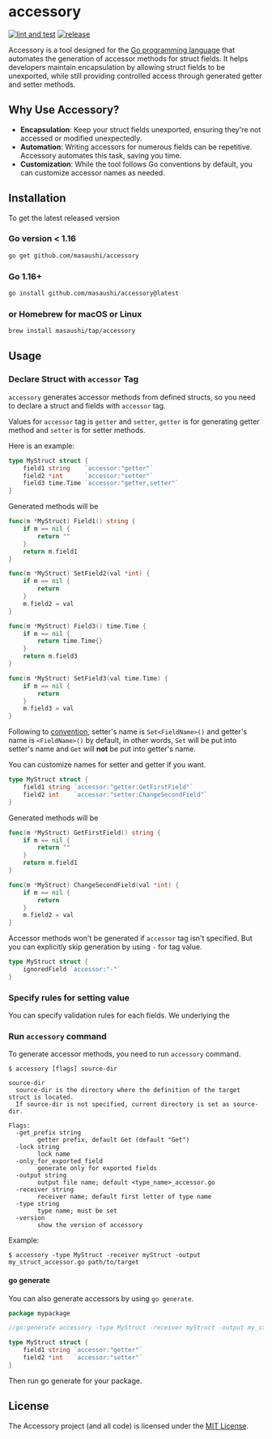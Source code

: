 # accessory

[![lint and test](https://github.com/masaushi/accessory/actions/workflows/lint_and_test.yml/badge.svg)](https://github.com/masaushi/accessory/actions/workflows/lint_and_test.yml)
[![release](https://github.com/masaushi/accessory/actions/workflows/release.yml/badge.svg)](https://github.com/masaushi/accessory/actions/workflows/release.yml)

Accessory is a tool designed for the [Go programming language](https://golang.org/) that automates the generation of accessor methods for struct fields. It helps developers maintain encapsulation by allowing struct fields to be unexported, while still providing controlled access through generated getter and setter methods.

## Why Use Accessory?
- **Encapsulation**: Keep your struct fields unexported, ensuring they're not accessed or modified unexpectedly.
- **Automation**: Writing accessors for numerous fields can be repetitive. Accessory automates this task, saving you time.
- **Customization**: While the tool follows Go conventions by default, you can customize accessor names as needed.

## Installation

To get the latest released version

### Go version < 1.16

```bash
go get github.com/masaushi/accessory
```

### Go 1.16+

```bash
go install github.com/masaushi/accessory@latest
```

### or Homebrew for macOS or Linux
```sh
brew install masaushi/tap/accessory
```

## Usage

### Declare Struct with `accessor` Tag

`accessory` generates accessor methods from defined structs, so you need to declare a struct and fields with `accessor` tag.

Values for `accessor` tag is `getter` and `setter`, `getter` is for generating getter method and `setter` is for setter methods.

Here is an example:

```go
type MyStruct struct {
    field1 string    `accessor:"getter"`
    field2 *int      `accessor:"setter"`
    field3 time.Time `accessor:"getter,setter"`
}
```

Generated methods will be
```go
func(m *MyStruct) Field1() string {
    if m == nil {
        return ""
    }
    return m.field1
}

func(m *MyStruct) SetField2(val *int) {
    if m == nil {
        return
    }
    m.field2 = val
}

func(m *MyStruct) Field3() time.Time {
    if m == nil {
        return time.Time{}
    }
    return m.field3
}

func(m *MyStruct) SetField3(val time.Time) {
    if m == nil {
        return
    }
    m.field3 = val
}
```

Following to [convention](https://golang.org/doc/effective_go#Getters),
setter's name is `Set<FieldName>()` and getter's name is `<FieldName>()` by default,
in other words, `Set` will be put into setter's name and `Get` will **not** be put into getter's name.

You can customize names for setter and getter if you want.

```go
type MyStruct struct {
    field1 string `accessor:"getter:GetFirstField"`
    field2 int    `accessor:"setter:ChangeSecondField"`
}
```

Generated methods will be

```go
func(m *MyStruct) GetFirstField() string {
    if m == nil {
        return ""
    }
    return m.field1
}

func(m *MyStruct) ChangeSecondField(val *int) {
    if m == nil {
        return
    }
    m.field2 = val
}
```

Accessor methods won't be generated if `accessor` tag isn't specified.
But you can explicitly skip generation by using `-` for tag value.

```go
type MyStruct struct {
    ignoredField `accessor:"-"`
}
```

### Specify rules for setting value
You can specify validation rules for each fields.
We underlying the 

### Run `accessory` command

To generate accessor methods, you need to run `accessory` command.

```
$ accessory [flags] source-dir

source-dir
  source-dir is the directory where the definition of the target struct is located.
  If source-dir is not specified, current directory is set as source-dir.

Flags:
  -get_prefix string
        getter prefix, default Get (default "Get")
  -lock string
        lock name
  -only_for_exported_field
        generate only for exported fields
  -output string
        output file name; default <type_name>_accessor.go
  -receiver string
        receiver name; default first letter of type name
  -type string
        type name; must be set
  -version
        show the version of accessory
```

Example:

```shell
$ accessory -type MyStruct -receiver myStruct -output my_struct_accessor.go path/to/target
```

#### go generate

You can also generate accessors by using `go generate`.

```go
package mypackage

//go:generate accessory -type MyStruct -receiver myStruct -output my_struct_accessor.go

type MyStruct struct {
    field1 string `accessor:"getter"`
    field2 *int   `accessor:"setter"`
}
```

Then run go generate for your package.

## License
The Accessory project (and all code) is licensed under the [MIT License](LICENSE).
